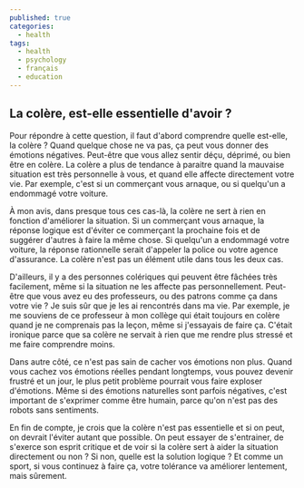 ```yaml
---
published: true
categories:
  - health
tags:
  - health
  - psychology
  - français
  - education
---
```

## La colère, est-elle essentielle d'avoir ?

Pour répondre à cette question, il faut d'abord comprendre quelle est-elle, la colère ? Quand quelque chose ne va pas, ça peut vous donner des émotions négatives. Peut-être que vous allez sentir déçu, déprimé, ou bien être en colère. La colère a plus de tendance à paraitre quand la mauvaise situation est très personnelle à vous, et quand elle affecte directement votre vie. Par exemple, c'est si un commerçant vous arnaque, ou si quelqu'un a endommagé votre voiture.

À mon avis, dans presque tous ces cas-là, la colère ne sert à rien en fonction d'améliorer la situation. Si un commerçant vous arnaque, la réponse logique est d'éviter ce commerçant la prochaine fois et de suggérer d'autres à faire la même chose. Si quelqu'un a endommagé votre voiture, la réponse rationnelle serait d'appeler la police ou votre agence d'assurance. La colère n'est pas un élément utile dans tous les deux cas.

D'ailleurs, il y a des personnes colériques qui peuvent être fâchées très facilement, même si la situation ne les affecte pas personnellement. Peut-être que vous avez eu des professeurs, ou des patrons comme ça dans votre vie ? Je suis sûr que je les ai rencontrés dans ma vie. Par exemple, je me souviens de ce professeur à mon collège qui était toujours en colère quand je ne comprenais pas la leçon, même si j'essayais de faire ça. C'était ironique parce que sa colère ne servait à rien que me rendre plus stressé et me faire comprendre moins.

Dans autre côté, ce n'est pas sain de cacher vos émotions non plus. Quand vous cachez vos émotions réelles pendant longtemps, vous pouvez devenir frustré et un jour, le plus petit problème pourrait vous faire exploser d'émotions. Même si des émotions naturelles sont parfois négatives, c'est important de s'exprimer comme être humain, parce qu'on n'est pas des robots sans sentiments.

En fin de compte, je crois que la colère n'est pas essentielle et si on peut, on devrait l'éviter autant que possible. On peut essayer de s'entrainer, de s'exerce son esprit critique et de voir si la colère sert à aider la situation directement ou non ? Si non, quelle est la solution logique ? Et comme un sport, si vous continuez à faire ça, votre tolérance va améliorer lentement, mais sûrement.